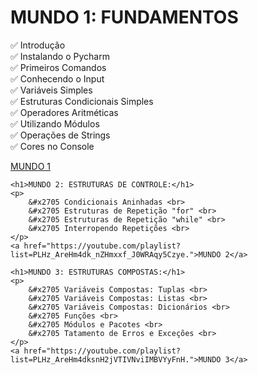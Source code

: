 <!DOCTYPE html>
<html lang="pt-br">
<head>
    <meta charset="UTF-8">
    <meta http-equiv="X-UA-Compatible" content="IE=edge">
    <meta name="viewport" content="width=device-width, initial-scale=1.0">
    <title>PYTHON 3</title>
</head>
<body>
    <h1>MUNDO 1: FUNDAMENTOS</h1>
    <p>
        &#x2705 Introdução <br>
        &#x2705 Instalando o Pycharm <br>
        &#x2705 Primeiros Comandos <br>
        &#x2705 Conhecendo o Input <br>
        &#x2705 Variáveis Simples <br>
        &#x2705 Estruturas Condicionais Simples <br>
        &#x2705 Operadores Aritméticas <br>
        &#x2705 Utilizando Módulos <br>
        &#x2705 Operações de Strings <br>
        &#x2705 Cores no Console <br>
    </p>
    <a href="https://youtube.com/playlist?list=PLHz_AreHm4dlKP6QQCekuIPky1CiwmdI6.">MUNDO 1</a> 

    <h1>MUNDO 2: ESTRUTURAS DE CONTROLE:</h1>
    <p>
        &#x2705 Condicionais Aninhadas <br>
        &#x2705 Estruturas de Repetição "for" <br>
        &#x2705 Estruturas de Repetição "while" <br>
        &#x2705 Interropendo Repetições <br>
    </p>
    <a href="https://youtube.com/playlist?list=PLHz_AreHm4dk_nZHmxxf_J0WRAqy5Czye.">MUNDO 2</a>

    <h1>MUNDO 3: ESTRUTURAS COMPOSTAS:</h1>
    <p>
        &#x2705 Variáveis Compostas: Tuplas <br>
        &#x2705 Variáveis Compostas: Listas <br>
        &#x2705 Variáveis Compostas: Dicionários <br>
        &#x2705 Funções <br> 
        &#x2705 Módulos e Pacotes <br> 
        &#x2705 Tatamento de Erros e Exceções <br>
    </p>
    <a href="https://youtube.com/playlist?list=PLHz_AreHm4dksnH2jVTIVNviIMBVYyFnH.">MUNDO 3</a>
</body>
</html>
